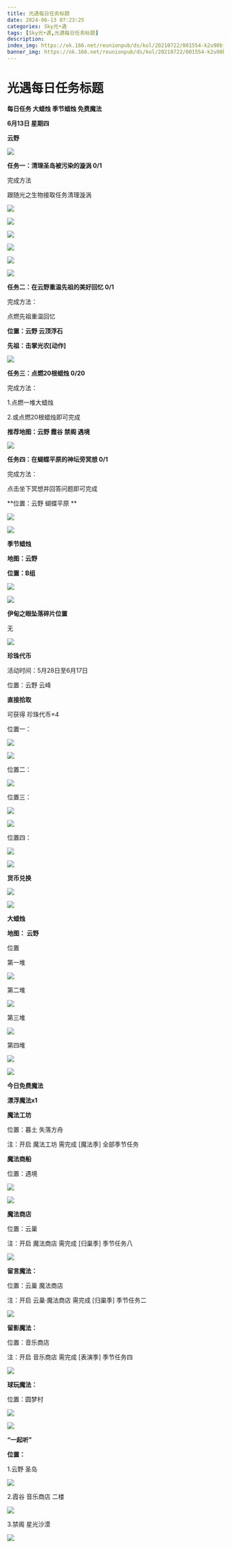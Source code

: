 ```yaml
---
title: 光遇每日任务标题
date: 2024-06-13 07:23:25
categories: Sky光•遇
tags: [Sky光•遇,光遇每日任务标题]
description: 
index_img: https://ok.166.net/reunionpub/ds/kol/20210722/001554-k2u90bj7ay.png?imageView&thumbnail=600x0&type=jpg
banner_img: https://ok.166.net/reunionpub/ds/kol/20210722/001554-k2u90bj7ay.png?imageView&thumbnail=600x0&type=jpg
---
```

# 光遇每日任务标题
**每日任务 大蜡烛 季节蜡烛 免费魔法**

 **6月13日 星期四**

 **云野**

![](https://img.166.net/reunionpub/ds/kol_server/20240613/002344-atyzo3s5n4.jpg)

 **任务一：清理圣岛被污染的漩涡 0/1**

完成方法

跟随光之生物接取任务清理漩涡

![](https://img.166.net/reunionpub/ds/kol_server/20240613/000247-374l0h5g1d.jpg)

![](https://img.166.net/reunionpub/ds/kol_server/20240613/000255-b61sovgn87.jpg)

![](https://img.166.net/reunionpub/ds/kol_server/20240613/000300-6fae91ogbz.jpg)

![](https://img.166.net/reunionpub/ds/kol_server/20240613/000305-f2bg8pdoa3.jpg)

![](https://img.166.net/reunionpub/ds/kol_server/20240613/000312-glu1aj4ts2.jpg)

![](https://img.166.net/reunionpub/ds/kol_server/20240613/000318-sle6yauwdc.jpg)

 **任务二：在云野重温先祖的美好回忆 0/1**

完成方法：

点燃先祖重温回忆

 **位置：云野 云顶浮石**

 **先祖：击掌光农[动作]**

![](https://img.166.net/reunionpub/ds/kol_server/20240613/000511-qlzhkr5um9.jpg)

 **任务三：点燃20根蜡烛 0/20**

完成方法：

1.点燃一堆大蜡烛

2.或点燃20根蜡烛即可完成

 **推荐地图：云野 霞谷 禁阁 遇境**

![](https://img.166.net/reunionpub/ds/kol_server/20240613/000541-iodq4ssv6u.jpg)

 **任务四：在蝴蝶平原的神坛旁冥想 0/1**

完成方法：

点击坐下冥想并回答问题即可完成

 **位置：云野 蝴蝶平原  **

![](https://img.166.net/reunionpub/ds/kol_server/20240613/000600-7s2wbhio8a.jpeg)

![](https://img.166.net/reunionpub/ds/kol/20240127/072230-kr6zdftygs.png)

 **季节蜡烛**

 **地图：云野**

 **位置：B组**

![](https://img.166.net/reunionpub/ds/kol_server/20240612/235443-3c094t7ow5.jpg)

![](https://img.166.net/reunionpub/ds/kol/20240127/072300-y4gsrkwvcm.png)

 **伊甸之眼坠落碎片位置**

无

![](https://img.166.net/reunionpub/ds/kol/20240127/072300-y4gsrkwvcm.png)

 **珍珠代币**

活动时间：5月28日至6月17日

位置：云野 云峰

 **直接拾取**

可获得 珍珠代币×4

位置一：

![](https://img.166.net/reunionpub/ds/kol_server/20240613/001413-d7glkssp5c.jpg)

![](https://img.166.net/reunionpub/ds/kol_server/20240613/001422-48d9hu3t01.jpg)

位置二：

![](https://img.166.net/reunionpub/ds/kol_server/20240613/001432-zbsrdcnhw3.jpg)

位置三：

![](https://img.166.net/reunionpub/ds/kol_server/20240612/003225-s7o0m1lv45.jpg)

![](https://img.166.net/reunionpub/ds/kol_server/20240612/003232-its04l1k3e.jpg)

位置四：

![](https://img.166.net/reunionpub/ds/kol_server/20240613/001503-c265gn8uov.jpg)

![](https://img.166.net/reunionpub/ds/kol_server/20240613/001617-y4kw3da08p.jpg)

 **货币兑换**

![](https://img.166.net/reunionpub/ds/kol_server/20240528/021039-y23skowqvz.jpeg)

![](https://img.166.net/reunionpub/ds/kol/20240127/072300-y4gsrkwvcm.png)

 **大蜡烛**

 **地图： 云野**

位置

第一堆

![](https://img.166.net/reunionpub/ds/kol_server/20240612/235830-53se9on4fq.jpg)

第二堆

![](https://img.166.net/reunionpub/ds/kol_server/20240612/235837-joz3tdu9qs.jpg)

第三堆

![](https://img.166.net/reunionpub/ds/kol_server/20240612/235843-ns18rlfpej.jpg)

第四堆

![](https://img.166.net/reunionpub/ds/kol_server/20240612/235849-zb8sj7k913.jpg)

 **![](https://img.166.net/reunionpub/ds/kol/20231014/004048-gyt2imp830.png)**

 **今日免费魔法**

 **漂浮魔法x1**

 **魔法工坊**

位置：暮土 失落方舟

注：开启 魔法工坊 需完成 [魔法季] 全部季节任务

 **魔法商船**

位置：遇境

 **![](https://img.166.net/reunionpub/ds/kol/20231014/004605-qmuiowanf4.png)**

![](https://img.166.net/reunionpub/ds/kol_server/20240612/235926-phm21iybcn.jpg)

 **魔法商店**

位置：云巢

注：开启 魔法商店 需完成 [归巢季] 季节任务八

![](https://img.166.net/reunionpub/ds/kol_server/20240612/235909-u6hset495b.jpg)

 **留言魔法：**

位置：云巢 魔法商店

注：开启 云巢·魔法商店 需完成 [归巢季] 季节任务二

![](https://img.166.net/reunionpub/ds/kol/20240104/233540-rs5n8klws2.jpg)

 **留影魔法：**

位置：音乐商店

注：开启 音乐商店 需完成 [表演季] 季节任务四

![](https://img.166.net/reunionpub/ds/kol/20240428/232643-hrkcnvb1jq.jpeg)

 **球玩魔法：**

位置：圆梦村

 **![](https://img.166.net/reunionpub/ds/kol/20231014/005022-4hnlvzm7iu.png)**

 **![](https://img.166.net/reunionpub/ds/kol/20231220/070757-w9oeg612sl.png)**

 **“一起听”**

 **位置：**

1.云野 圣岛

**![](https://img.166.net/reunionpub/ds/kol/20231220/071109-so6aef3jyr.jpeg)**

2.霞谷 音乐商店 二楼

**![](https://img.166.net/reunionpub/ds/kol/20231220/071120-naym3f5u4g.jpeg)**

3.禁阁 星光沙漠

 **![](https://img.166.net/reunionpub/ds/kol/20231220/071136-p6b05krfu4.png)**

